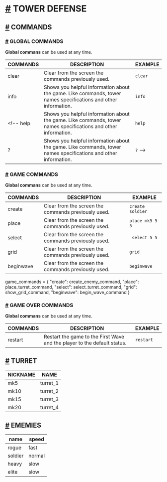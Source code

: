 # [#](#tower-defense) TOWER DEFENSE

## [#](#COMMANDS) COMMANDS

### [#](#global-commands) GLOBAL COMMANDS

**Global commans** can be used at any time.

COMMANDS | DESCRIPTION | EXAMPLE
|-|-|-|
clear | Clear from the screen the commands previously used. | ``` clear ```
info | Shows you helpful information about the game. Like commands, tower names specifications and other information. | ``` info ```
<!-- help | Shows you helpful information about the game. Like commands, tower names specifications and other information. | ``` help ```
? | Shows you helpful information about the game. Like commands, tower names specifications and other information. | ``` ? ``` -->

### [#](#game-commands) GAME COMMANDS

**Global commans** can be used at any time.

COMMANDS | DESCRIPTION | EXAMPLE
|-|-|-|
create | Clear from the screen the commands previously used. | ``` create soldier ```
place | Clear from the screen the commands previously used. | ``` place mk5 5 5 ```
select | Clear from the screen the commands previously used. | ``` select 5 5```
grid | Clear from the screen the commands previously used. | ``` grid ```
beginwave | Clear from the screen the commands previously used. | ``` beginwave ```

game_commands = {
  "create": create_enemy_command,
  "place": place_turret_command,
  "select": select_turret_command,
  "grid": show_grid_command,
  "beginwave": begin_wave_command
}
### [#](#game-over-commands) GAME OVER COMMANDS

**Global commans** can be used at any time.

COMMANDS | DESCRIPTION | EXAMPLE
|-|-|-|
restart | Restart the game to the First Wave and the player to the default status. | ``` restart ```

## [#](#TURRET) TURRET

NICKNAME | NAME
|-|-|
mk5 | turret_1
mk10 | turret_2
mk15 | turret_3
mk20 | turret_4

## [#](#ENEMIES) EMEMIES

name | speed
|-|-|
rogue | fast
soldier | normal
heavy | slow
elite | slow

